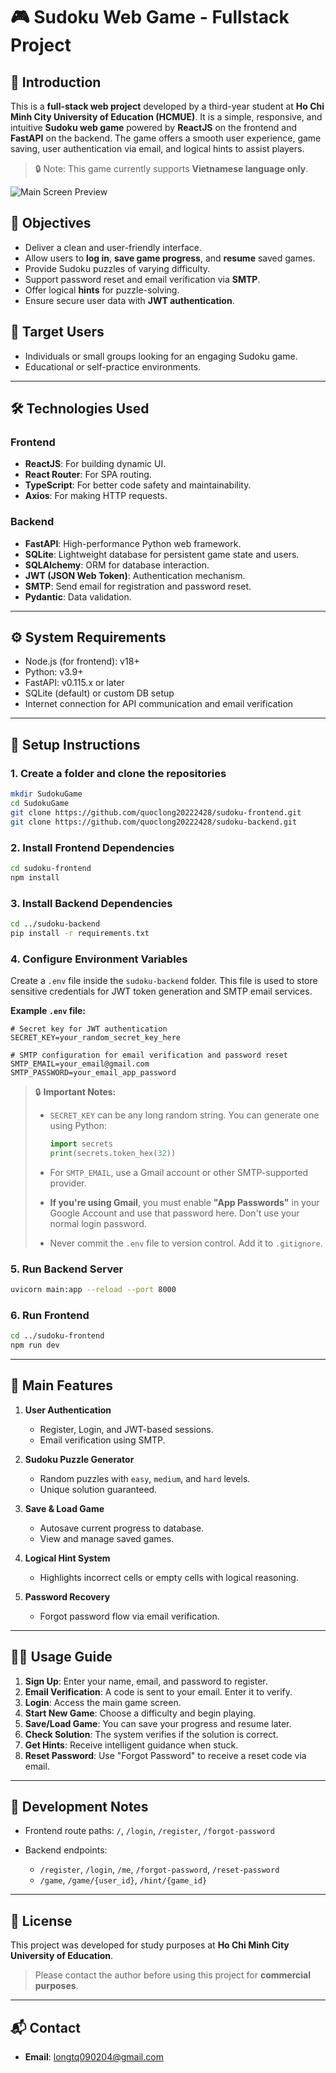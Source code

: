 # 🎮 Sudoku Web Game - Fullstack Project

## 🧹 Introduction

This is a **full-stack web project** developed by a third-year student at **Ho Chi Minh City University of Education (HCMUE)**. It is a simple, responsive, and intuitive **Sudoku web game** powered by **ReactJS** on the frontend and **FastAPI** on the backend. The game offers a smooth user experience, game saving, user authentication via email, and logical hints to assist players.

> 🔒 Note: This game currently supports **Vietnamese language only**.

![Main Screen Preview](./assets/img.png)

## 🌟 Objectives

* Deliver a clean and user-friendly interface.
* Allow users to **log in**, **save game progress**, and **resume** saved games.
* Provide Sudoku puzzles of varying difficulty.
* Support password reset and email verification via **SMTP**.
* Offer logical **hints** for puzzle-solving.
* Ensure secure user data with **JWT authentication**.

## 👥 Target Users

* Individuals or small groups looking for an engaging Sudoku game.
* Educational or self-practice environments.

---

## 🛠 Technologies Used

### Frontend

* **ReactJS**: For building dynamic UI.
* **React Router**: For SPA routing.
* **TypeScript**: For better code safety and maintainability.
* **Axios**: For making HTTP requests.

### Backend

* **FastAPI**: High-performance Python web framework.
* **SQLite**: Lightweight database for persistent game state and users.
* **SQLAlchemy**: ORM for database interaction.
* **JWT (JSON Web Token)**: Authentication mechanism.
* **SMTP**: Send email for registration and password reset.
* **Pydantic**: Data validation.

---

## ⚙️ System Requirements

* Node.js (for frontend): v18+
* Python: v3.9+
* FastAPI: v0.115.x or later
* SQLite (default) or custom DB setup
* Internet connection for API communication and email verification

---

## 🚀 Setup Instructions

### 1. Create a folder and clone the repositories

```bash
mkdir SudokuGame
cd SudokuGame
git clone https://github.com/quoclong20222428/sudoku-frontend.git
git clone https://github.com/quoclong20222428/sudoku-backend.git
```

### 2. Install Frontend Dependencies

```bash
cd sudoku-frontend
npm install
```

### 3. Install Backend Dependencies

```bash
cd ../sudoku-backend
pip install -r requirements.txt
```

### 4. Configure Environment Variables

Create a `.env` file inside the `sudoku-backend` folder. This file is used to store sensitive credentials for JWT token generation and SMTP email services.

**Example `.env` file:**

```env
# Secret key for JWT authentication
SECRET_KEY=your_random_secret_key_here

# SMTP configuration for email verification and password reset
SMTP_EMAIL=your_email@gmail.com
SMTP_PASSWORD=your_email_app_password
```

> 🔒 **Important Notes:**
>
> * `SECRET_KEY` can be any long random string. You can generate one using Python:
>
>   ```python
>   import secrets
>   print(secrets.token_hex(32))
>   ```
> * For `SMTP_EMAIL`, use a Gmail account or other SMTP-supported provider.
> * **If you're using Gmail**, you must enable **"App Passwords"** in your Google Account and use that password here. Don't use your normal login password.
> * Never commit the `.env` file to version control. Add it to `.gitignore`.

### 5. Run Backend Server

```bash
uvicorn main:app --reload --port 8000
```

### 6. Run Frontend

```bash
cd ../sudoku-frontend
npm run dev
```

---

## 🌟 Main Features

1. **User Authentication**

   * Register, Login, and JWT-based sessions.
   * Email verification using SMTP.

2. **Sudoku Puzzle Generator**

   * Random puzzles with `easy`, `medium`, and `hard` levels.
   * Unique solution guaranteed.

3. **Save & Load Game**

   * Autosave current progress to database.
   * View and manage saved games.

4. **Logical Hint System**

   * Highlights incorrect cells or empty cells with logical reasoning.

5. **Password Recovery**

   * Forgot password flow via email verification.

---

## 👨‍🏫 Usage Guide

1. **Sign Up**: Enter your name, email, and password to register.
2. **Email Verification**: A code is sent to your email. Enter it to verify.
3. **Login**: Access the main game screen.
4. **Start New Game**: Choose a difficulty and begin playing.
5. **Save/Load Game**: You can save your progress and resume later.
6. **Check Solution**: The system verifies if the solution is correct.
7. **Get Hints**: Receive intelligent guidance when stuck.
8. **Reset Password**: Use "Forgot Password" to receive a reset code via email.

---

## 🔮 Development Notes

* Frontend route paths: `/`, `/login`, `/register`, `/forgot-password`
* Backend endpoints:

  * `/register`, `/login`, `/me`, `/forgot-password`, `/reset-password`
  * `/game`, `/game/{user_id}`, `/hint/{game_id}`

---

## 📜 License

This project was developed for study purposes at **Ho Chi Minh City University of Education**.

> Please contact the author before using this project for **commercial purposes**.

---

## 📬 Contact

* **Email**: [longtq090204@gmail.com](mailto:longtq090204@gmail.com)

